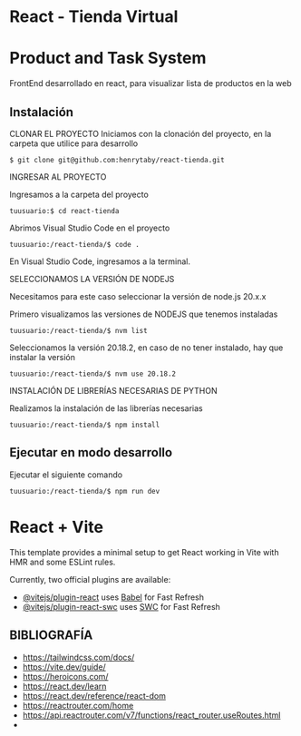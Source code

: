 # React - Tienda Virtual
# Product and Task System

FrontEnd desarrollado en react, para visualizar lista de productos en la web

## Instalación

CLONAR EL PROYECTO
Iniciamos con la clonación del proyecto, en la carpeta que utilice para desarrollo

```
$ git clone git@github.com:henrytaby/react-tienda.git
```

INGRESAR AL PROYECTO

Ingresamos a la carpeta del proyecto
```
tuusuario:$ cd react-tienda
```
Abrimos Visual Studio Code en el proyecto

```
tuusuario:/react-tienda/$ code .
```
En Visual Studio Code, ingresamos a la terminal.

SELECCIONAMOS LA VERSIÓN DE NODEJS

Necesitamos para este caso seleccionar la versión de node.js 20.x.x

Primero visualizamos las versiones de NODEJS que tenemos instaladas
```
tuusuario:/react-tienda/$ nvm list
```

Seleccionamos la versión 20.18.2, en caso de no tener instalado, hay que instalar la versión

```
tuusuario:/react-tienda/$ nvm use 20.18.2
```

INSTALACIÓN DE LIBRERÍAS NECESARIAS DE PYTHON

Realizamos la instalación de las librerías necesarias
```ssh
tuusuario:/react-tienda/$ npm install
```

## Ejecutar en modo desarrollo

Ejecutar el siguiente comando
```ssh
tuusuario:/react-tienda/$ npm run dev
```

# React + Vite

This template provides a minimal setup to get React working in Vite with HMR and some ESLint rules.

Currently, two official plugins are available:

- [@vitejs/plugin-react](https://github.com/vitejs/vite-plugin-react/blob/main/packages/plugin-react/README.md) uses [Babel](https://babeljs.io/) for Fast Refresh
- [@vitejs/plugin-react-swc](https://github.com/vitejs/vite-plugin-react-swc) uses [SWC](https://swc.rs/) for Fast Refresh



## BIBLIOGRAFÍA

- https://tailwindcss.com/docs/
- https://vite.dev/guide/
- https://heroicons.com/
- https://react.dev/learn
- https://react.dev/reference/react-dom
- https://reactrouter.com/home
- https://api.reactrouter.com/v7/functions/react_router.useRoutes.html
- 